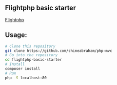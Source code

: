 
## Flightphp basic starter

[Flightphp](http://flightphp.com/)

## Usage:
```bash
# Clone this repository
git clone https://github.com/shineabraham/php-mvc
# Go into the repository
cd flightphp-basic-starter
# Install
composer install
# Run
php -S localhost:80
```
